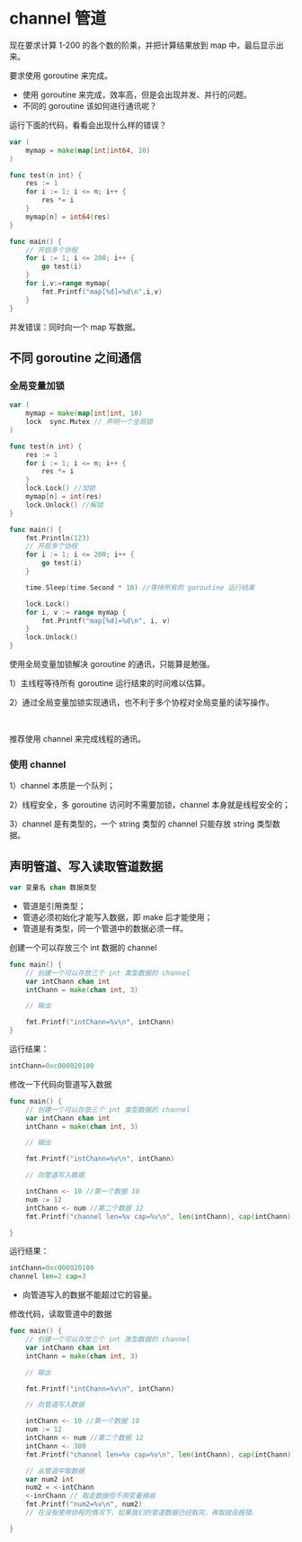 # channel 管道

现在要求计算 1-200 的各个数的阶乘，并把计算结果放到 map 中，最后显示出来。

要求使用 goroutine 来完成。

- 使用 goroutine 来完成，效率高，但是会出现并发、并行的问题。
- 不同的 goroutine 该如何进行通讯呢？

运行下面的代码，看看会出现什么样的错误？


```go
var (
	mymap = make(map[int]int64, 10)
)

func test(n int) {
	res := 1
	for i := 1; i <= n; i++ {
		res *= i
	}
	mymap[n] = int64(res)
}

func main() {
	// 开启多个协程
	for i := 1; i <= 200; i++ {
		go test(i)
	}
	for i,v:=range mymap{
		fmt.Printf("map[%d]=%d\n",i,v)
	}
}
```

并发错误：同时向一个 map 写数据。

## 不同 goroutine 之间通信

### 全局变量加锁



```go
var (
	mymap = make(map[int]int, 10)
	lock  sync.Mutex // 声明一个全局锁
)

func test(n int) {
	res := 1
	for i := 1; i <= n; i++ {
		res *= i
	}
	lock.Lock() //加锁
	mymap[n] = int(res)
	lock.Unlock() //解锁
}

func main() {
	fmt.Println(123)
	// 开启多个协程
	for i := 1; i <= 200; i++ {
		go test(i)
	}

	time.Sleep(time.Second * 10) //等待所有的 goroutine 运行结束

	lock.Lock()
	for i, v := range mymap {
		fmt.Printf("map[%d]=%d\n", i, v)
	}
	lock.Unlock()
}

```

使用全局变量加锁解决 goroutine 的通讯，只能算是勉强。

1）主线程等待所有 goroutine 运行结束的时间难以估算。

2）通过全局变量加锁实现通讯，也不利于多个协程对全局变量的读写操作。

​    

推荐使用 channel 来完成线程的通讯。

### 使用 channel 

1）channel 本质是一个队列；

2）线程安全，多 goroutine 访问时不需要加锁，channel 本身就是线程安全的；

3）channel 是有类型的，一个 string 类型的 channel 只能存放 string 类型数据。

## 声明管道、写入读取管道数据



```go
var 变量名 chan 数据类型
```

- 管道是引用类型；
- 管道必须初始化才能写入数据，即 make 后才能使用；
- 管道是有类型，同一个管道中的数据必须一样。

创建一个可以存放三个 int 数据的 channel 

```go
func main() {
	// 创建一个可以存放三个 int 类型数据的 channel
	var intChann chan int
	intChann = make(chan int, 3)

	// 输出

	fmt.Printf("intChann=%v\n", intChann)
}
```

运行结果：

```go
intChann=0xc000020100
```

修改一下代码向管道写入数据

```go
func main() {
	// 创建一个可以存放三个 int 类型数据的 channel
	var intChann chan int
	intChann = make(chan int, 3)

	// 输出

	fmt.Printf("intChann=%v\n", intChann)

	// 向管道写入数据

	intChann <- 10 //第一个数据 10
	num := 12
	intChann <- num //第二个数据 12
	fmt.Printf("channel len=%v cap=%v\n", len(intChann), cap(intChann))

}
```

运行结果：

```go
intChann=0xc000020100
channel len=2 cap=3
```

- 向管道写入的数据不能超过它的容量。

修改代码，读取管道中的数据

```go
func main() {
	// 创建一个可以存放三个 int 类型数据的 channel
	var intChann chan int
	intChann = make(chan int, 3)

	// 输出

	fmt.Printf("intChann=%v\n", intChann)

	// 向管道写入数据

	intChann <- 10 //第一个数据 10
	num := 12
	intChann <- num //第二个数据 12
	intChann <- 300
	fmt.Printf("channel len=%v cap=%v\n", len(intChann), cap(intChann))

	// 从管道中取数据
	var num2 int
	num2 = <-intChann
    <-inrChann // 取走数据但不用变量接收 
	fmt.Printf("num2=%v\n", num2)
	// 在没有使用协程的情况下，如果我们的管道数据已经取完，再取就会报错。

}
```

